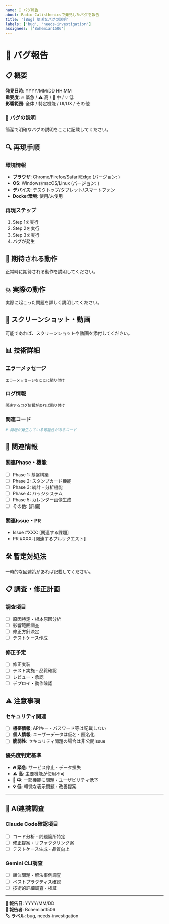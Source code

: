 ```yaml
---
name: 🐛 バグ報告
about: Radio-Calisthenicsで発見したバグを報告
title: '[Bug] 簡潔なバグの説明'
labels: ['bug', 'needs-investigation']
assignees: ['Bohemian1506']
---
```


# 🐛 バグ報告

## 📋 概要
**発見日時**: YYYY/MM/DD HH:MM  
**重要度**: 🔥 緊急 / ⚠️ 高 / 📝 中 / 💡 低  
**影響範囲**: 全体 / 特定機能 / UI/UX / その他

### 🎯 バグの説明
簡潔で明確なバグの説明をここに記載してください。

## 🔍 再現手順

### 環境情報
- **ブラウザ**: Chrome/Firefox/Safari/Edge (バージョン: )
- **OS**: Windows/macOS/Linux (バージョン: )
- **デバイス**: デスクトップ/タブレット/スマートフォン
- **Docker環境**: 使用/未使用

### 再現ステップ
1. Step 1を実行
2. Step 2を実行  
3. Step 3を実行
4. バグが発生

## 🎯 期待される動作
正常時に期待される動作を説明してください。

## 💥 実際の動作
実際に起こった問題を詳しく説明してください。

## 📸 スクリーンショット・動画
可能であれば、スクリーンショットや動画を添付してください。

## 📊 技術詳細

### エラーメッセージ
```
エラーメッセージをここに貼り付け
```

### ログ情報
```
関連するログ情報があれば貼り付け
```

### 関連コード
```ruby
# 問題が発生している可能性があるコード
```

## 🔗 関連情報

### 関連Phase・機能
- [ ] Phase 1: 基盤構築
- [ ] Phase 2: スタンプカード機能
- [ ] Phase 3: 統計・分析機能
- [ ] Phase 4: バッジシステム
- [ ] Phase 5: カレンダー画像生成
- [ ] その他: [詳細]

### 関連Issue・PR
- Issue #XXX: [関連する課題]
- PR #XXX: [関連するプルリクエスト]

## 🛠️ 暫定対処法
一時的な回避策があれば記載してください。

## 📋 調査・修正計画

### 調査項目
- [ ] 原因特定・根本原因分析
- [ ] 影響範囲調査
- [ ] 修正方針決定
- [ ] テストケース作成

### 修正予定
- [ ] 修正実装
- [ ] テスト実施・品質確認
- [ ] レビュー・承認
- [ ] デプロイ・動作確認

## ⚠️ 注意事項

### セキュリティ関連
- [ ] **機密情報**: APIキー・パスワード等は記載しない
- [ ] **個人情報**: ユーザーデータは仮名・匿名化
- [ ] **脆弱性**: セキュリティ問題の場合は非公開Issue

### 優先度判定基準
- **🔥 緊急**: サービス停止・データ損失
- **⚠️ 高**: 主要機能が使用不可
- **📝 中**: 一部機能に問題・ユーザビリティ低下
- **💡 低**: 軽微な表示問題・改善提案

---

## 🤖 AI連携調査

### Claude Code確認項目
- [ ] コード分析・問題箇所特定
- [ ] 修正提案・リファクタリング案
- [ ] テストケース生成・品質向上

### Gemini CLI調査
- [ ] 類似問題・解決事例調査
- [ ] ベストプラクティス確認
- [ ] 技術的詳細調査・検証

---

**📅 報告日**: YYYY/MM/DD  
**👤 報告者**: Bohemian1506  
**🏷️ ラベル**: bug, needs-investigation